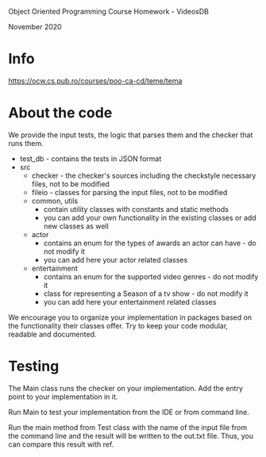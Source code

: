 Object Oriented Programming Course
Homework - VideosDB

November 2020

# Info
https://ocw.cs.pub.ro/courses/poo-ca-cd/teme/tema

# About the code

We provide the input tests, the logic that parses them and the checker that runs them.

* test_db - contains the tests in JSON format
* src
   * checker - the checker's sources including the checkstyle necessary files, not to be modified
   * fileio - classes for parsing the input files, not to be modified
   * common, utils
        * contain utility classes with constants and static methods
        * you can add your own functionality in the existing classes or add new classes as well
   * actor
        * contains an enum for the types of awards an actor can have - do not modify it
        * you can add here your actor related classes
   * entertainment
        * contains an enum for the supported video genres - do not modify it
        * class for representing a Season of a tv show - do not modify it
        * you can add here your entertainment related classes

We encourage you to organize your implementation in packages based on the functionality their classes offer. Try to keep
your code modular, readable and documented.

# Testing

The Main class runs the checker on your implementation. Add the entry point to your implementation in it.

Run Main to test your implementation from the IDE or from command line.

Run the main method from Test class with the name of the input file from the command line and the result will be written
to the out.txt file. Thus, you can compare this result with ref.
